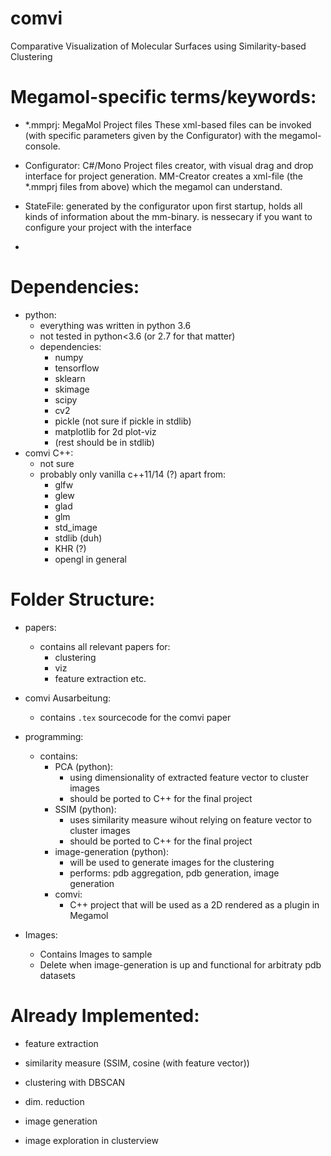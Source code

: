 # comvi
Comparative Visualization of Molecular Surfaces using Similarity-based Clustering

# Megamol-specific terms/keywords:

- *.mmprj: MegaMol Project files
    These xml-based files can be invoked (with specific parameters given by the Configurator) with the megamol-console.

- Configurator: C#/Mono Project files creator, with visual drag and drop interface for project generation.
    MM-Creator creates a xml-file (the *.mmprj files from above) which the megamol can understand.

- StateFile:
	generated by the configurator upon first startup, holds all kinds of information about the mm-binary.
	is nessecary if you want to configure your project with the interface

- 


# Dependencies:
- python:
    - everything was written in python 3.6
    - not tested in  python<3.6 (or 2.7 for that matter)
    - dependencies:
        - numpy
        - tensorflow
        - sklearn
        - skimage
        - scipy
        - cv2
        - pickle (not sure if pickle in stdlib)
        - matplotlib for 2d plot-viz
        - (rest should be in stdlib)
- comvi C++:
    - not sure
    - probably only vanilla c++11/14 (?) apart from:
        - glfw
        - glew
        - glad
        - glm
        - std_image
        - stdlib (duh)
        - KHR (?)
        - opengl in general

# Folder Structure:
- papers:
    - contains all relevant papers for:
        - clustering
        - viz
        - feature extraction etc. 
- comvi Ausarbeitung:
    - contains `.tex` sourcecode for the comvi paper

- programming:
    - contains:
        - PCA (python):
            - using dimensionality of extracted feature vector to cluster images
            - should be ported to C++ for the final project
        - SSIM (python):
            - uses similarity measure wihout relying on feature vector to cluster images
            - should be ported to C++ for the final project
        - image-generation (python):
            - will be used to generate images for the clustering 
            - performs: pdb aggregation, pdb generation, image generation
        - comvi: 
            - C++ project that will be used as a 2D rendered as a plugin in Megamol

- Images:
    - Contains Images to sample 
    - Delete when image-generation is up and functional for arbitraty pdb datasets
    
# Already Implemented:

- feature extraction

- similarity measure (SSIM, cosine (with feature vector))

- clustering with DBSCAN

- dim. reduction 

- image generation

- image exploration in clusterview 

